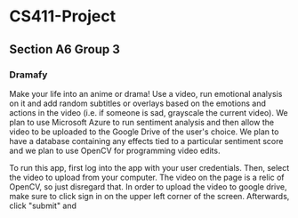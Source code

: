 # CS411-Project
## Section A6 Group 3

### Dramafy
Make your life into an anime or drama! Use a video, run emotional analysis on it and add random subtitles or overlays based on the emotions and actions in the video (i.e. if someone is sad, grayscale the current video). We plan to use Microsoft Azure to run sentiment analysis and then allow the video to be uploaded to the Google Drive of the user's choice. We plan to have a database containing any effects tied to a particular sentiment score and we plan to use OpenCV for programming video edits.

To run this app, first log into the app with your user credentials. Then, select the video to upload from your computer. The video on the page is a relic of OpenCV, so just disregard that. In order to upload the video to google drive, make sure to click sign in on the upper left corner of the screen. Afterwards, click "submit" and 
